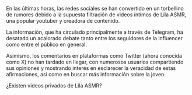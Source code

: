 En las últimas horas, las redes sociales se han convertido en un torbellino de rumores debido a la supuesta filtración de videos íntimos de Lila ASMR, una popular youtuber y creadora de contenido.

La información, que ha circulado principalmente a través de Telegram, ha desatado un acalorado debate tanto entre los seguidores de la influencer como entre el público en general.

Asimismo, los comentarios en plataformas como Twitter (ahora conocida como X) no han tardado en llegar, con numerosos usuarios compartiendo sus opiniones y mostrando interés en esclarecer la veracidad de estas afirmaciones, así como en buscar más información sobre la joven.

¿Existen videos privados de Lila ASMR?
